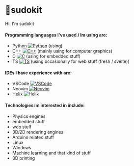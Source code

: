 # 👋sudokit

Hi. I'm sudokit <br>
#### Programming languages I've used / Im using are:
* Python [![Python](https://img.shields.io/badge/Python-yellow?style=flat-square&logo=Python)](https://www.python.org/) (using)
* C++ [![C++](https://img.shields.io/badge/C++-blue?style=flat-square&logo=C++)](https://isocpp.org/) (mainly using for computer graphics)
* C [![C](https://img.shields.io/badge/C-gray?style=flat-square&logo=C)](https://en.wikipedia.org/wiki/C_(programming_language)) (using for embedded stuff)
* TS [![TS](https://shields.io/badge/TypeScript-3178C6?logo=TypeScript&logoColor=FFF&style=flat-square)](https://en.wikipedia.org/wiki/TypeScript) (using occasionally for web stuff (fresh / svelte))


#### IDEs I have experience with are: 
* VSCode [![VSCode](https://img.shields.io/badge/VisualStudioCode-blue?style=flat-square&logo=VisualStudioCode)](https://code.visualstudio.com/)
* Neovim [![Neovim](https://img.shields.io/badge/Neovim-brightgreen?style=flat-square&logo=Neovim)](https://neovim.io/)
* Helix [![Helix](https://img.shields.io/badge/Helix-purple?style=flat-square&logo=Helix)](https://helix-editor.com/)

#### Technologies im interested in include:
* Physics engines
* embedded stuff
* web stuff
* 3D/2D rendering engines
* Arduino related stuff
* Linux
* Windows 
* Machine learning and that kind of stuff
* 3D printing
